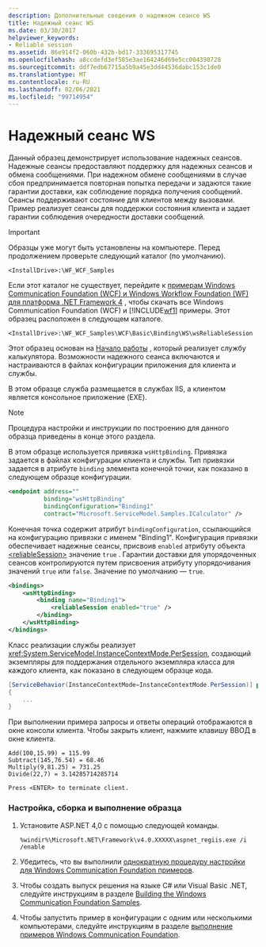 ```yaml
---
description: Дополнительные сведения о надежном сеансе WS
title: Надежный сеанс WS
ms.date: 03/30/2017
helpviewer_keywords:
- Reliable session
ms.assetid: 86e914f2-060b-432b-bd17-333695317745
ms.openlocfilehash: a8ccdefd3ef585e3ae164246d69e5cc004390728
ms.sourcegitcommit: ddf7edb67715a5b9a45e3dd44536dabc153c1de0
ms.translationtype: MT
ms.contentlocale: ru-RU
ms.lasthandoff: 02/06/2021
ms.locfileid: "99714954"
---
```

# <a name="ws-reliable-session"></a>Надежный сеанс WS

Данный образец демонстрирует использование надежных сеансов. Надежные сеансы предоставляют поддержку для надежных сеансов и обмена сообщениями. При надежном обмене сообщениями в случае сбоя предпринимается повторная попытка передачи и задаются такие гарантии доставки, как соблюдение порядка получения сообщений. Сеансы поддерживают состояние для клиентов между вызовами. Пример реализует сеансы для поддержки состояния клиента и задает гарантии соблюдения очередности доставки сообщений.  
  
> [!IMPORTANT]
> Образцы уже могут быть установлены на компьютере. Перед продолжением проверьте следующий каталог (по умолчанию).  
>
> `<InstallDrive>:\WF_WCF_Samples`  
>
> Если этот каталог не существует, перейдите к [примерам Windows Communication Foundation (WCF) и Windows Workflow Foundation (WF) для платформа .NET Framework 4](https://www.microsoft.com/download/details.aspx?id=21459) , чтобы скачать все Windows Communication Foundation (WCF) и [!INCLUDE[wf1](../../../../includes/wf1-md.md)] примеры. Этот образец расположен в следующем каталоге.  
>
> `<InstallDrive>:\WF_WCF_Samples\WCF\Basic\Binding\WS\wsReliableSession`  
  
 Этот образец основан на [Начало работы](getting-started-sample.md) , который реализует службу калькулятора. Возможности надежного сеанса включаются и настраиваются в файлах конфигурации приложения для клиента и службы.  
  
 В этом образце служба размещается в службах IIS, а клиентом является консольное приложение (EXE).  
  
> [!NOTE]
> Процедура настройки и инструкции по построению для данного образца приведены в конце этого раздела.  
  
 В этом образце используется привязка `wsHttpBinding`. Привязка задается в файлах конфигурации клиента и службы. Тип привязки задается в атрибуте `binding` элемента конечной точки, как показано в следующем образце конфигурации.  
  
```xml  
<endpoint address=""  
          binding="wsHttpBinding"  
          bindingConfiguration="Binding1"
          contract="Microsoft.ServiceModel.Samples.ICalculator" />  
```  
  
 Конечная точка содержит атрибут `bindingConfiguration`, ссылающийся на конфигурацию привязки с именем "Binding1". Конфигурация привязки обеспечивает надежные сеансы, присвоив `enabled` атрибуту объекта [\<reliableSession>](../../configure-apps/file-schema/wcf/reliablesession.md) значение `true` . Гарантии доставки для упорядоченных сеансов контролируются путем присвоения атрибуту упорядочивания значений `true` или `false`. Значение по умолчанию — `true`.  
  
```xml  
<bindings>  
    <wsHttpBinding>  
        <binding name="Binding1">  
            <reliableSession enabled="true" />  
        </binding>  
    </wsHttpBinding>  
</bindings>  
```  
  
 Класс реализации службы реализует <xref:System.ServiceModel.InstanceContextMode.PerSession>, создающий экземпляры для поддержания отдельного экземпляра класса для каждого клиента, как показано в следующем образце кода.  

```csharp
[ServiceBehavior(InstanceContextMode=InstanceContextMode.PerSession)] public class CalculatorService : ICalculator  
{  
    ...  
}  
```
  
 При выполнении примера запросы и ответы операций отображаются в окне консоли клиента. Чтобы закрыть клиент, нажмите клавишу ВВОД в окне клиента.  
  
```console  
Add(100,15.99) = 115.99  
Subtract(145,76.54) = 68.46  
Multiply(9,81.25) = 731.25  
Divide(22,7) = 3.14285714285714  
  
Press <ENTER> to terminate client.  
```  
  
### <a name="to-set-up-build-and-run-the-sample"></a>Настройка, сборка и выполнение образца  
  
1. Установите ASP.NET 4,0 с помощью следующей команды.  
  
    ```console  
    %windir%\Microsoft.NET\Framework\v4.0.XXXXX\aspnet_regiis.exe /i /enable  
    ```  
  
2. Убедитесь, что вы выполнили [однократную процедуру настройки для Windows Communication Foundation примеров](one-time-setup-procedure-for-the-wcf-samples.md).  
  
3. Чтобы создать выпуск решения на языке C# или Visual Basic .NET, следуйте инструкциям в разделе [Building the Windows Communication Foundation Samples](building-the-samples.md).  
  
4. Чтобы запустить пример в конфигурации с одним или несколькими компьютерами, следуйте инструкциям в разделе [выполнение примеров Windows Communication Foundation](running-the-samples.md).  
